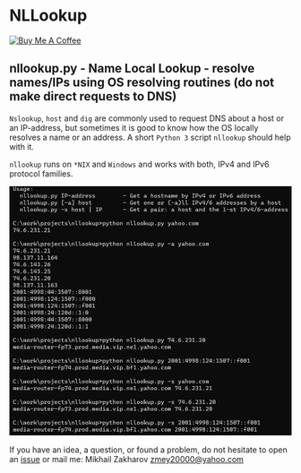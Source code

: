 # NLLookup

<a href="https://www.buymeacoffee.com/mezantrop" target="_blank"><img src="https://cdn.buymeacoffee.com/buttons/default-orange.png" alt="Buy Me A Coffee" height="41" width="174"></a>

## nllookup.py - Name Local Lookup - resolve names/IPs using OS resolving routines (do not make direct requests to DNS)

`Nslookup`, `host` and `dig` are commonly used to request DNS about a host or an IP-address, but sometimes it is good
to know how the OS locally resolves a name or an address. A short `Python 3` script `nllookup` should help with it.

`nllookup` runs on `*NIX` and `Windows` and works with both, IPv4 and IPv6 protocol families.

![nllookup](media/nllookup.png)

If you have an idea, a question, or found a problem, do not hesitate to open an
[issue](https://github.com/mezantrop/nllookup/issues) or mail me: Mikhail Zakharov <zmey20000@yahoo.com>
